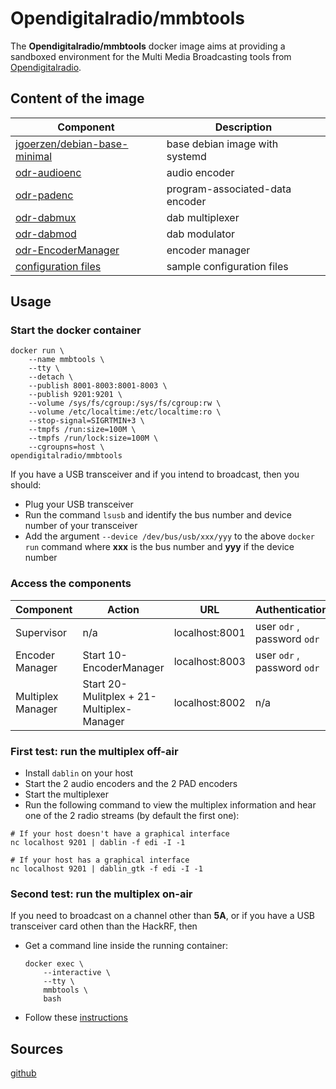 # Opendigitalradio/mmbtools

The **Opendigitalradio/mmbtools** docker image aims at providing a sandboxed environment for the Multi Media Broadcasting tools from [Opendigitalradio](https://www.opendigitalradio.org/mmbtools).

## Content of the image
| Component | Description |
| - | - |
| [jgoerzen/debian-base-minimal](https://hub.docker.com/r/jgoerzen/debian-base-minimal) | base debian image with systemd |
| [odr-audioenc](https://github.com/opendigitalradio/odr-audioenc) | audio encoder |
| [odr-padenc](https://github.com/opendigitalradio/odr-padenc) | program-associated-data encoder |
| [odr-dabmux](https://github.com/opendigitalradio/odr-dabmux) | dab multiplexer |
| [odr-dabmod](https://github.com/opendigitalradio/odr-dabmod) | dab modulator |
| [odr-EncoderManager](https://github.com/opendigitalradio/odr-encodermanager) | encoder manager |
| [configuration files](https://github.com/Opendigitalradio/dab-scripts/tree/master/config) | sample configuration files |

## Usage

### Start the docker container
```
docker run \
	--name mmbtools \
	--tty \
	--detach \
	--publish 8001-8003:8001-8003 \
	--publish 9201:9201 \
	--volume /sys/fs/cgroup:/sys/fs/cgroup:rw \
	--volume /etc/localtime:/etc/localtime:ro \
	--stop-signal=SIGRTMIN+3 \
	--tmpfs /run:size=100M \
	--tmpfs /run/lock:size=100M \
	--cgroupns=host \
opendigitalradio/mmbtools
```

If you have a USB transceiver and if you intend to broadcast, then you should:
- Plug your USB transceiver
- Run the command `lsusb` and identify the bus number and device number of your transceiver
- Add the argument `--device /dev/bus/usb/xxx/yyy` to the above `docker run` command where **xxx** is the bus number and **yyy** if the device number

### Access the components
| Component | Action | URL | Authentication |
| - | - | - | - |
| Supervisor | n/a | localhost:8001 | user `odr` , password `odr` |
| Encoder Manager | Start 10-EncoderManager | localhost:8003 | user `odr` , password `odr` |
| Multiplex Manager | Start 20-Mulitplex + 21-Multiplex-Manager | localhost:8002 | n/a |

### First test: run the multiplex off-air
- Install `dablin` on your host
- Start the 2 audio encoders and the 2 PAD encoders
- Start the multiplexer
- Run the following command to view the multiplex information and hear one of the 2 radio streams (by default the first one):
```
# If your host doesn't have a graphical interface
nc localhost 9201 | dablin -f edi -I -1

# If your host has a graphical interface
nc localhost 9201 | dablin_gtk -f edi -I -1
```

### Second test: run the multiplex on-air
If you need to broadcast on a channel other than **5A**, or if you have a USB transceiver card othen than the HackRF, then
- Get a command line inside the running container:
	```
	docker exec \
		--interactive \
		--tty \
		mmbtools \
		bash
	```
- Follow these [instructions](https://github.com/opendigitalradio/dab-scripts#configuration)

## Sources
[github](https://github.com/colisee/docker-mmbtools)
